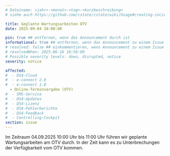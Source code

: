 ```yaml
---
# Dateiname: <jahr>-<monat>-<tag>-<kurzbeschreibung>
# siehe auch https://github.com/cstate/cstate/wiki/Usage#creating-incidents-method-1

title: Geplante Wartungsarbeiten OTV
date: 2025-09-04 10:00:00

pin: true ## entfernen, wenn das Announcement durch ist
informational: true ## entfernen, wenn das Announcement zu einem Issue umgestellt werden soll
# resolved: false ## einkommentieren, wenn Announcement zu einem Issue umgestellt werden soll
# resolvedWhen: 2025-06-16 16:58:00
# Possible severity levels: down, disrupted, notice
severity: notice

affected:
#  - DS4-Cloud
#  - e-connect 2.0
#  - e-connect 1.0
  - Online-Terminvergabe (OTV)
#  - SMS-Service
#  - DS4-Updates
#  - DS4-Lizenz
#  - DS4-Fehlerberichte
#  - DS4-Feedback
#  - Controlling-Cockpit
section: issue
---
```


Im Zeitraum 04.09.2025 10:00 Uhr bis 11:00 Uhr führen wir geplante Wartungsarbeiten am OTV durch.
In der Zeit kann es zu Unterbrechungen der Verfügbarkeit vom OTV kommen.
